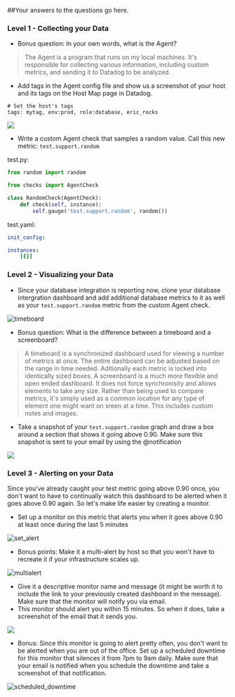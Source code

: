 ##Your answers to the questions go here.

### Level 1 - Collecting your Data

* Bonus question: In your own words, what is the Agent?

> The Agent is a program that runs on my local machines. It's responsible for collecting various information, including custom metrics, and sending it to Datadog to be analyzed.

* Add tags in the Agent config file and show us a screenshot of your host and its tags on the Host Map page in Datadog.

```
# Set the host's tags
tags: mytag, env:prod, role:database, eric_rocks
```

<img src="http://imgur.com/YJ8eODc.png">

* Write a custom Agent check that samples a random value. Call this new metric: `test.support.random`

test.py:

```python
from random import random

from checks import AgentCheck

class RandomCheck(AgentCheck):
    def check(self, instance):
        self.gauge('test.support.random', random())
```

test.yaml:

```YAML
init_config:

instances:
    [{}]
```

### Level 2 - Visualizing your Data
* Since your database integration is reporting now, clone your database intergration dashboard and add additional database metrics to it as well as your `test.support.random` metric from the custom Agent check.

<img alt = "timeboard" src="http://imgur.com/RwzF4DJ.png">

* Bonus question: What is the difference between a timeboard and a screenboard?

> A timeboard is a synchronized dashboard used for viewing a number of metrics at once. The entire dashboard can be adjusted based on the range in time needed. Aditionally each metric is locked into identically sized boxes. A screenboard is a much more flexible and open ended dashboard. It does not force synchronisity and allows elements to take any size. Rather than being used to compare metrics, it's simply used as a common location for any type of element one might want on sreen at a time. This includes custom notes and images.

* Take a snapshot of your `test.support.random` graph and draw a box around a section that shows it going above 0.90. Make sure this snapshot is sent to your email by using the @notification

<img name="box" src="http://imgur.com/6uHcw2J.png">

### Level 3 - Alerting on your Data

Since you've already caught your test metric going above 0.90 once, you don't want to have to continually watch this dashboard to be alerted when it goes above 0.90 again.  So let's make life easier by creating a monitor.  
* Set up a monitor on this metric that alerts you when it goes above 0.90 at least once during the last 5 minutes 

<img alt="set_alert" src="http://imgur.com/VuKbnof.png">

* Bonus points:  Make it a multi-alert by host so that you won't have to recreate it if your infrastructure scales up.  

<img alt="multialert" src="http://imgur.com/nSFHLu7.png">

* Give it a descriptive monitor name and message (it might be worth it to include the link to your previously created dashboard in the message).  Make sure that the monitor will notify you via email.
* This monitor should alert you within 15 minutes. So when it does, take a screenshot of the email that it sends you.

<img class = "email" src="http://imgur.com/Vo2HOmZ.png">

* Bonus: Since this monitor is going to alert pretty often, you don't want to be alerted when you are out of the office. Set up a scheduled downtime for this monitor that silences it from 7pm to 9am daily. Make sure that your email is notified when you schedule the downtime and take a screenshot of that notification.

<img alt="scheduled_downtime" src="http://imgur.com/4g6Vy1b.png">
